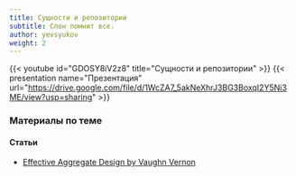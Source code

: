 ```yaml
---
title: Сущности и репозитории
subtitle: Слон помнит все.
author: yevsyukov
weight: 2
---
```


{{< youtube id="GDOSY8iV2z8" title="Сущности и репозитории" >}}
{{< presentation name="Презентация" url="https://drive.google.com/file/d/1WcZA7_5akNeXhrJ3BG3BoxqI2Y5Ni3ME/view?usp=sharing" >}}

### Материалы по теме

#### Статьи
- [Effective Aggregate Design by Vaughn Vernon](https://dddcommunity.org/library/vernon_2011/)
